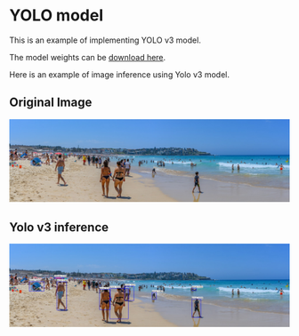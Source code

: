 # YOLO model

This is an example of implementing YOLO v3 model. 

The model weights can be [download here](https://drive.google.com/file/d/16eO9o4rclD929LHweCPW_-7HjKfNKVnA/view?usp=sharing).

Here is an example of image inference using Yolo v3 model.

## Original Image

![Bondi Beach - Original](bondi.jpg "Bondi Beach")

## Yolo v3 inference

![Bondi Beach - Yolo inference](yolo_bondi.jpg "Bondi Beach - YOLO v3")


